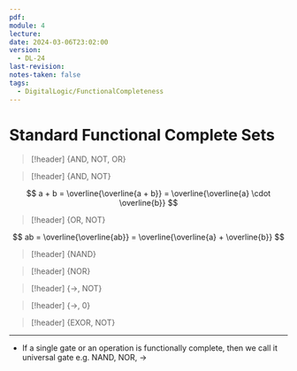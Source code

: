 ```yaml
---
pdf: 
module: 4
lecture: 
date: 2024-03-06T23:02:00
version:
  - DL-24
last-revision: 
notes-taken: false
tags:
  - DigitalLogic/FunctionalCompleteness
---
```

# Standard Functional Complete Sets

> [!header] {AND, NOT, OR}


> [!header] {AND, NOT}

$$
a + b = \overline{\overline{a + b}} = \overline{\overline{a} \cdot \overline{b}}
$$


> [!header] {OR, NOT}

$$
ab = \overline{\overline{ab}} = \overline{\overline{a} + \overline{b}}
$$


> [!header] {NAND}


> [!header] {NOR}



> [!header] {$\rightarrow$, NOT}


> [!header] {$\rightarrow$, $0$}


> [!header] {EXOR, NOT}


---

- If a single gate or an operation is functionally complete, then we call it universal gate e.g. NAND, NOR, $\rightarrow$
